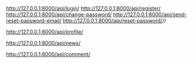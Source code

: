 <!-- Authentication -->
http://127.0.0.1:8000/api/login/
http://127.0.0.1:8000/api/register/
http://127.0.0.1:8000/api/change-password/
http://127.0.0.1:8000/api/send-reset-password-email/
http://127.0.0.1:8000/api/reset-password/<id>/<Token>/

<!-- User Profile (CRUD) -->
http://127.0.0.1:8000/api/profile/

<!-- News (CRUD) -->
http://127.0.0.1:8000/api/news/

<!-- Comment (CRUD) -->
http://127.0.0.1:8000/api/comment/